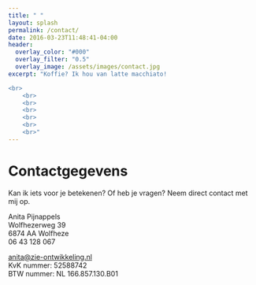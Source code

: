 ```yaml
---
title: " "
layout: splash
permalink: /contact/
date: 2016-03-23T11:48:41-04:00
header:
  overlay_color: "#000"
  overlay_filter: "0.5"
  overlay_image: /assets/images/contact.jpg
excerpt: "Koffie? Ik hou van latte macchiato!

<br>
	<br>
	<br>
	<br>
	<br>
	<br>
	<br>"
---
```


# Contactgegevens

Kan ik iets voor je betekenen? Of heb je vragen? Neem direct contact met mij op. 

Anita Pijnappels  
Wolfhezerweg 39  
6874 AA Wolfheze  
06 43 128 067

anita@zie-ontwikkeling.nl  
KvK nummer: 52588742  
BTW nummer: NL 166.857.130.B01
